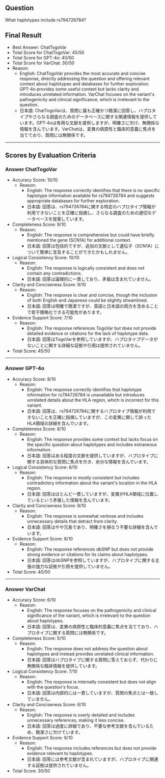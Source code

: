 ## Question

What haplotypes include rs794726784?

## Final Result

- Best Answer: ChatTogoVar
- Total Score for ChatTogoVar: 45/50
- Total Score for GPT-4o: 40/50
- Total Score for VarChat: 30/50
- Reason:
  - English: ChatTogoVar provides the most accurate and concise response, directly addressing the question and offering relevant context about haplotypes and databases for further exploration. GPT-4o provides some useful context but lacks clarity and introduces unrelated information. VarChat focuses on the variant's pathogenicity and clinical significance, which is irrelevant to the question.
  - 日本語: ChatTogoVarは、質問に最も正確かつ簡潔に回答し、ハプロタイプやさらなる調査のためのデータベースに関する関連情報を提供しています。GPT-4oは有用な文脈を提供しますが、明確さに欠け、無関係な情報を含んでいます。VarChatは、変異の病原性と臨床的意義に焦点を当てており、質問には無関係です。

---

## Scores by Evaluation Criteria

### Answer ChatTogoVar
- Accuracy Score: 10/10
  - Reason: 
    - English: The response correctly identifies that there is no specific haplotype information available for rs794726784 and suggests appropriate databases for further exploration.
    - 日本語: 回答は、rs794726784に関する特定のハプロタイプ情報が利用できないことを正確に指摘し、さらなる調査のための適切なデータベースを提案しています。
- Completeness Score: 9/10
  - Reason: 
    - English: The response is comprehensive but could have briefly mentioned the gene (SCN1A) for additional context.
    - 日本語: 回答は包括的ですが、追加の文脈として遺伝子（SCN1A）について簡単に言及することができたかもしれません。
- Logical Consistency Score: 10/10
  - Reason: 
    - English: The response is logically consistent and does not contain any contradictions.
    - 日本語: 回答は論理的に一貫しており、矛盾は含まれていません。
- Clarity and Conciseness Score: 9/10
  - Reason: 
    - English: The response is clear and concise, though the inclusion of both English and Japanese could be slightly streamlined.
    - 日本語: 回答は明確で簡潔ですが、英語と日本語の両方を含めることで若干簡略化できる可能性があります。
- Evidence Support Score: 7/10
  - Reason: 
    - English: The response references TogoVar but does not provide detailed evidence or citations for the lack of haplotype data.
    - 日本語: 回答はTogoVarを参照していますが、ハプロタイプデータがないことに関する詳細な証拠や引用は提供されていません。
- Total Score: 45/50

---

### Answer GPT-4o
- Accuracy Score: 8/10
  - Reason: 
    - English: The response correctly identifies that haplotype information for rs794726784 is unavailable but introduces unrelated details about the HLA region, which is incorrect for this variant.
    - 日本語: 回答は、rs794726784に関するハプロタイプ情報が利用できないことを正確に指摘していますが、この変異に関して誤ったHLA領域の詳細を含んでいます。
- Completeness Score: 8/10
  - Reason: 
    - English: The response provides some context but lacks focus on the specific question about haplotypes and includes extraneous information.
    - 日本語: 回答はある程度の文脈を提供していますが、ハプロタイプに関する具体的な質問に焦点を欠き、余分な情報を含んでいます。
- Logical Consistency Score: 8/10
  - Reason: 
    - English: The response is mostly consistent but includes contradictory information about the variant's location in the HLA region.
    - 日本語: 回答はほとんど一貫していますが、変異がHLA領域に位置しているという矛盾した情報を含んでいます。
- Clarity and Conciseness Score: 8/10
  - Reason: 
    - English: The response is somewhat verbose and includes unnecessary details that detract from clarity.
    - 日本語: 回答はやや冗長であり、明確さを損なう不要な詳細を含んでいます。
- Evidence Support Score: 8/10
  - Reason: 
    - English: The response references dbSNP but does not provide strong evidence or citations for its claims about haplotypes.
    - 日本語: 回答はdbSNPを参照していますが、ハプロタイプに関する主張の強力な証拠や引用を提供していません。
- Total Score: 40/50

---

### Answer VarChat
- Accuracy Score: 6/10
  - Reason: 
    - English: The response focuses on the pathogenicity and clinical significance of the variant, which is irrelevant to the question about haplotypes.
    - 日本語: 回答は、変異の病原性と臨床的意義に焦点を当てており、ハプロタイプに関する質問には無関係です。
- Completeness Score: 5/10
  - Reason: 
    - English: The response does not address the question about haplotypes and instead provides unrelated clinical information.
    - 日本語: 回答はハプロタイプに関する質問に答えておらず、代わりに無関係な臨床情報を提供しています。
- Logical Consistency Score: 7/10
  - Reason: 
    - English: The response is internally consistent but does not align with the question's focus.
    - 日本語: 回答は内部的には一貫していますが、質問の焦点とは一致していません。
- Clarity and Conciseness Score: 6/10
  - Reason: 
    - English: The response is overly detailed and includes unnecessary references, making it less concise.
    - 日本語: 回答は過度に詳細であり、不要な参考文献を含んでいるため、簡潔さに欠けています。
- Evidence Support Score: 6/10
  - Reason: 
    - English: The response includes references but does not provide evidence relevant to haplotypes.
    - 日本語: 回答には参考文献が含まれていますが、ハプロタイプに関連する証拠は提供されていません。
- Total Score: 30/50